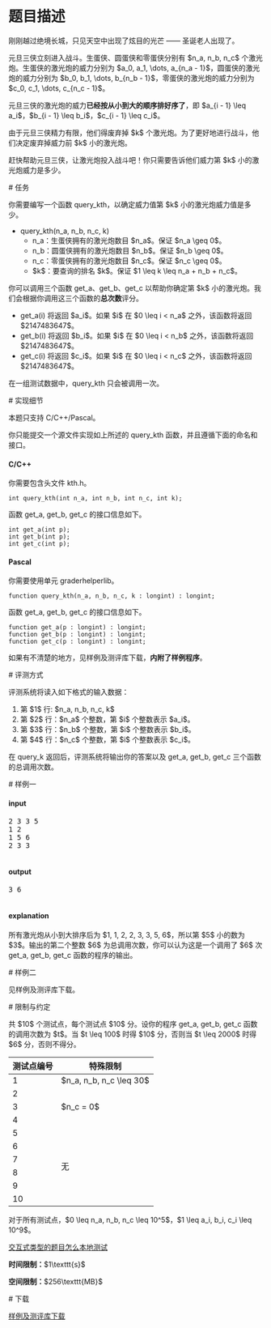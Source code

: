 # 题目描述

<p>刚刚越过绝境长城，只见天空中出现了炫目的光芒 —— 圣诞老人出现了。</p>
<p>元旦三侠立刻进入战斗。生蛋侠、圆蛋侠和零蛋侠分别有 $n_a, n_b, n_c$ 个激光炮。生蛋侠的激光炮的威力分别为 $a_0, a_1, \dots, a_{n_a - 1}$，圆蛋侠的激光炮的威力分别为 $b_0, b_1, \dots, b_{n_b - 1}$，零蛋侠的激光炮的威力分别为 $c_0, c_1, \dots, c_{n_c - 1}$。</p>
<p>元旦三侠的激光炮的威力<strong>已经按从小到大的顺序排好序了</strong>，即 $a_{i - 1} \leq a_i$，$b_{i - 1} \leq b_i$，$c_{i - 1} \leq c_i$。</p>
<p>由于元旦三侠精力有限，他们得废弃掉 $k$ 个激光炮。为了更好地进行战斗，他们决定废弃掉威力前 $k$ 小的激光炮。</p>
<p>赶快帮助元旦三侠，让激光炮投入战斗吧！你只需要告诉他们威力第 $k$ 小的激光炮威力是多少。</p>
# 任务


<p>你需要编写一个函数 query_kth，以确定威力值第 $k$ 小的激光炮威力值是多少。</p>
<ul><li>query_kth(n_a, n_b, n_c, k)<ul><li>n_a：生蛋侠拥有的激光炮数目 $n_a$。保证 $n_a \geq 0$。</li>
<li>n_b：圆蛋侠拥有的激光炮数目 $n_b$。保证 $n_b \geq 0$。</li>
<li>n_c：零蛋侠拥有的激光炮数目 $n_c$。保证 $n_c \geq 0$。</li>
<li>$k$：要查询的排名 $k$。保证 $1 \leq k \leq n_a + n_b + n_c$。</li>
</ul></li>
</ul><p>你可以调用三个函数 get_a、get_b、get_c 以帮助你确定第 $k$ 小的激光炮。我们会根据你调用这三个函数的<strong>总次数</strong>评分。</p>
<ul><li>get_a(i) 将返回 $a_i$。如果 $i$ 在 $0 \leq i &lt; n_a$ 之外，该函数将返回 $2147483647$。</li>
<li>get_b(i) 将返回 $b_i$。如果 $i$ 在 $0 \leq i &lt; n_b$ 之外，该函数将返回 $2147483647$。</li>
<li>get_c(i) 将返回 $c_i$。如果 $i$ 在 $0 \leq i &lt; n_c$ 之外，该函数将返回 $2147483647$。</li>
</ul><p>在一组测试数据中，query_kth 只会被调用一次。</p>
# 实现细节


<p>本题只支持 C/C++/Pascal。</p>
<p>你只能提交一个源文件实现如上所述的 query_kth 函数，并且遵循下面的命名和接口。</p>
<h4>C/C++</h4>
<p>你需要包含头文件 kth.h。</p>
<pre><code class="sh_cpp">int query_kth(int n_a, int n_b, int n_c, int k);</code></pre>
<p>函数 get_a, get_b, get_c 的接口信息如下。</p>
<pre><code class="sh_cpp">int get_a(int p);
int get_b(int p);
int get_c(int p);</code></pre>
<h4>Pascal</h4>
<p>你需要使用单元 graderhelperlib。</p>
<pre><code class="sh_pascal">function query_kth(n_a, n_b, n_c, k : longint) : longint;</code></pre>
<p>函数 get_a, get_b, get_c 的接口信息如下。</p>
<pre><code class="sh_pascal">function get_a(p : longint) : longint;
function get_b(p : longint) : longint;
function get_c(p : longint) : longint;</code></pre>
<p>如果有不清楚的地方，见样例及测评库下载，<strong>内附了样例程序</strong>。</p>
# 评测方式


<p>评测系统将读入如下格式的输入数据：</p>
<ol><li>第 $1$ 行: $n_a, n_b, n_c, k$</li>
<li>第 $2$ 行：$n_a$ 个整数，第 $i$ 个整数表示 $a_i$。</li>
<li>第 $3$ 行：$n_b$ 个整数，第 $i$ 个整数表示 $b_i$。</li>
<li>第 $4$ 行：$n_c$ 个整数，第 $i$ 个整数表示 $c_i$。</li>
</ol><p>在 query_k 返回后，评测系统将输出你的答案以及 get_a, get_b, get_c 三个函数的总调用次数。</p>
# 样例一


<h4>input</h4>
<pre>2 3 3 5
1 2
1 5 6
2 3 3

</pre>

<h4>output</h4>
<pre>3 6

</pre>

<h4>explanation</h4>
<p>所有激光炮从小到大排序后为 $1, 1, 2, 2, 3, 3, 5, 6$，所以第 $5$ 小的数为 $3$。输出的第二个整数 $6$ 为总调用次数，你可以认为这是一个调用了 $6$ 次 get_a, get_b, get_c 函数的程序的输出。</p>
# 样例二


<p>见样例及测评库下载。</p>
# 限制与约定


<p>共 $10$ 个测试点，每个测试点 $10$ 分。设你的程序 get_a, get_b, get_c 函数的调用次数为 $t$。当 $t \leq 100$ 时得 $10$ 分，否则当 $t \leq 2000$ 时得 $6$ 分，否则不得分。</p>
<div class="table-responsive">
<table class="table table-bordered table-text-center table-vertical-middle"><thead><tr><th>测试点编号</th>
<th>特殊限制</th>
</tr></thead><tbody><tr><td>1</td><td>$n_a, n_b, n_c \leq 30$</td>
</tr><tr><td>2</td><td rowspan="3">$n_c = 0$</td></tr><tr><td>3</td></tr><tr><td>4</td></tr><tr><td>5</td><td rowspan="6">无</td></tr><tr><td>6</td></tr><tr><td>7</td></tr><tr><td>8</td></tr><tr><td>9</td></tr><tr><td>10</td></tr></tbody></table></div>

<p>对于所有测试点，$0 \leq n_a, n_b, n_c \leq 10^5$，$1 \leq a_i, b_i, c_i \leq 10^9$。</p>
<p><a href="http://uoj.ac/faq">交互式类型的题目怎么本地测试</a></p>
<p><strong>时间限制：</strong>$1\texttt{s}$</p>
<p><strong>空间限制：</strong>$256\texttt{MB}$</p>
# 下载


<p><a href="/download.php?type=problem&amp;id=52">样例及测评库下载</a></p>
